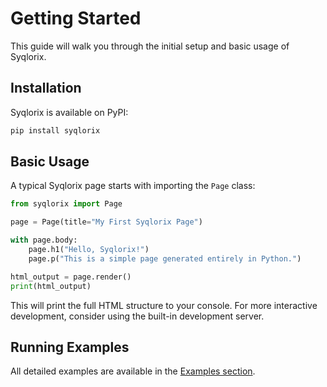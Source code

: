 # Getting Started

This guide will walk you through the initial setup and basic usage of Syqlorix.

## Installation

Syqlorix is available on PyPI:

```bash
pip install syqlorix
```

## Basic Usage

A typical Syqlorix page starts with importing the `Page` class:

```python
from syqlorix import Page

page = Page(title="My First Syqlorix Page")

with page.body:
    page.h1("Hello, Syqlorix!")
    page.p("This is a simple page generated entirely in Python.")

html_output = page.render()
print(html_output)
```

This will print the full HTML structure to your console. For more interactive development, consider using the built-in development server.

## Running Examples

All detailed examples are available in the [Examples section](examples/index.md).